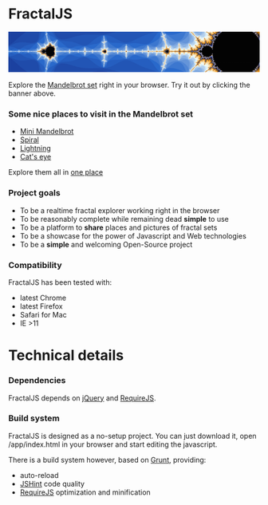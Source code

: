 # FractalJS

[![](static/banner.png)](http://solendil.github.io/fractaljs/)

Explore the [Mandelbrot set](https://en.wikipedia.org/wiki/Mandelbrot_set) right in your browser. Try it out by clicking the banner above.

### Some nice places to visit in the Mandelbrot set 

* [Mini Mandelbrot](http://solendil.github.io/fractaljs/#AAQA*AgAAAABAP+Wpp3O7vyrLehP8xO6*9V3GYVaAQj8_)
* [Spiral](http://solendil.github.io/fractaljs/#AAQB*AQAAAABVfFMtrB7pvzZz8FMtw8K*EgCFBmlETz8_)
* [Lightning](http://solendil.github.io/fractaljs/#AAQBLAAAAAABak2fL7lP0v2qO+hJfqda*j4+bSQ2YnT8_)
* [Cat's eye](http://solendil.github.io/fractaljs/#AAQBfAwAAAAAc+4EF7dPSP1q02Z9WYY6*6UN7vifqCz8_)

Explore them all in [one place](http://solendil.github.io/fractaljs/embed.html)

### Project goals

* To be a realtime fractal explorer working right in the browser
* To be reasonably complete while remaining dead **simple** to use
* To be a platform to **share** places and pictures of fractal sets
* To be a showcase for the power of Javascript and Web technologies
* To be a **simple** and welcoming Open-Source project

### Compatibility

FractalJS has been tested with:
* latest Chrome
* latest Firefox
* Safari for Mac
* IE >11

# Technical details

### Dependencies

FractalJS depends on [jQuery](https://jquery.com/) and [RequireJS](http://requirejs.org/).

### Build system

FractalJS is designed as a no-setup project. You can just download it, open /app/index.html in your browser and start editing the javascript. 

There is a build system however, based on [Grunt](http://gruntjs.com/), providing:
* auto-reload
* [JSHint](http://jshint.com/) code quality
* [RequireJS](http://requirejs.org/) optimization and minification

